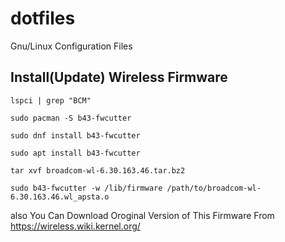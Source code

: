 # dotfiles

Gnu/Linux Configuration Files

## Install(Update) Wireless Firmware

```
lspci | grep "BCM"
```

```
sudo pacman -S b43-fwcutter
```

```
sudo dnf install b43-fwcutter
```

```
sudo apt install b43-fwcutter
```

```
tar xvf broadcom-wl-6.30.163.46.tar.bz2
```

```
sudo b43-fwcutter -w /lib/firmware /path/to/broadcom-wl-6.30.163.46.wl_apsta.o
```

also You Can Download Oroginal Version of This Firmware From https://wireless.wiki.kernel.org/
